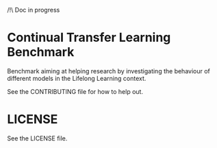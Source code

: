 /!\ Doc in progress

# Continual Transfer Learning Benchmark
Benchmark aiming at helping research by investigating the behaviour of different models in the Lifelong Learning context.

See the CONTRIBUTING file for how to help out.

# LICENSE
See the LICENSE file.
